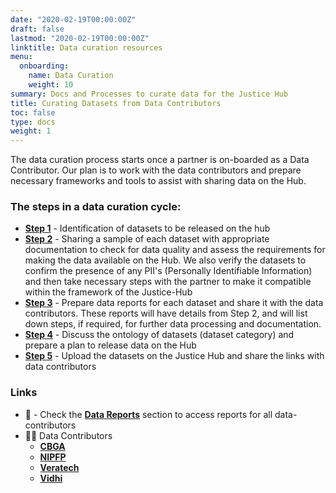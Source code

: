```yaml
---
date: "2020-02-19T00:00:00Z"
draft: false
lastmod: "2020-02-19T00:00:00Z"
linktitle: Data curation resources
menu:
  onboarding:
    name: Data Curation
    weight: 10
summary: Docs and Processes to curate data for the Justice Hub
title: Curating Datasets from Data Contributors
toc: false
type: docs
weight: 1
---
```



The data curation process starts once a partner is on-boarded as a Data Contributor. Our plan is to work with the data contributors and prepare necessary frameworks and tools to assist with sharing data on the Hub. 

### The steps in a data curation cycle:

* [**Step 1**]() - Identification of datasets to be released on the hub
* [**Step 2**]() - Sharing a sample of each dataset with appropriate documentation to check for data quality and assess the requirements for making the data available on the Hub. We also verify the datasets to confirm the presence of any PII's (Personally Identifiable Information) and then take necessary steps with the partner to make it compatible within the framework of the Justice-Hub
* [**Step 3**]() - Prepare data reports for each dataset and share it with the data contributors. These reports will have details from Step 2, and will list down steps, if required, for further data processing and documentation. 
* [**Step 4**]() - Discuss the ontology of datasets (dataset category) and prepare a plan to release data on the Hub
* [**Step 5**]() - Upload the datasets on the Justice Hub and share the links with data contributors


### Links

* :memo: - Check the [**Data Reports**]() section to access reports for all data-contributors
* :woman_cook: Data Contributors
  * [**CBGA**]()
  * [**NIPFP**]()
  * [**Veratech**]()
  * [**Vidhi**]()